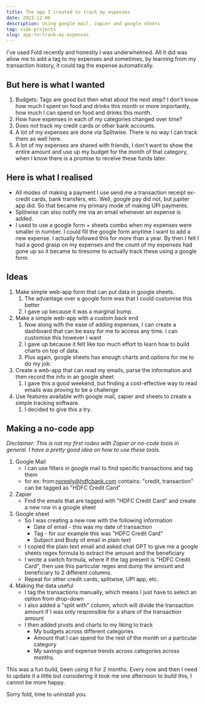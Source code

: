 ```yaml
---
title: The app I created to track my expenses
date: 2023-12-06
description: Using google mail, zapier and google sheets
tag: side-projects
slug: app-to-track-my-expenses
---
```


I've used Fold recently and honestly I was underwhelmed. All it did was allow me to add a tag to my expenses and sometimes, by learning from my transaction history, it could tag the expense automatically. 

## But here is what I wanted
1. Budgets: Tags are good but then what about the next step? I don't know how much I spent on food and drinks this month or more importantly, how much I can spend on food and drinks this month.
2. How have expenses in each of my categories changed over time?
3. Does not track my credit cards or other bank accounts. 
4. A lot of my expenses are done via Splitwise. There is no way I can track them as well here.
5. A lot of my expenses are shared with friends, I don't want to show the entire amount and use up my budget for the month of that category, when I know there is a promise to receive these funds later.

## Here is what I realised
- All modes of making a payment I use send me a transaction receipt ex- credit cards, bank transfers, etc. Well, google pay did not, but jupiter app did. So that became my primary mode of making UPI payments. 
- Splitwise can also notify me via an email whenever an expense is added.
- I used to use a google form + sheets combo when my expenses were smaller in number. I could fill the google form anytime I want to add a new expense. I actually followed this for more than a year. By then I felt I had a good grasp on my expenses and the count of my expenses had gone up so it became to tiresome to actually track these using a google form. 

## Ideas
1. Make simple web-app form that can put data in google sheets.
	1. The advantage over a google form was that I could customise this better
	2. I gave up because it was a marginal bump.
2. Make a simple web-app with a custom back end
	1. Now along with the ease of adding expenses, I can create a dashboard that can be easy for me to access any time. I can customise this however I want
	2. I gave up because it felt like too much effort to learn how to build charts on top of data.
	3. Plus again, google sheets has enough charts and options for me to do my job. 
3. Create a web-app that can read my emails, parse the information and then record the info in an google sheet
	1. I gave this a good weekend, but finding a cost-effective way to read emails was proving to be a challenge
4. Use features available with google mail, zapier and sheets to create a simple tracking software. 
	1. I decided to give this a try.



## Making a no-code app
*Disclaimer: This is not my first rodeo with Zapier or no-code tools in general. I have a pretty good idea on how to use these tools.*

1. Google Mail
	- I can use filters in google mail to find specific transactions and tag them
	- for ex: from:noreply@hdfcbank.com contains: "credit, transaction" can be tagged as "HDFC Credit Card"
2. Zapier
	- Find the emails that are tagged with "HDFC Credit Card" and create a new row in a google sheet
3. Google sheet
	- So I was creating a new row with the following information
		- Date of email - this was my date of transaction
		- Tag - for our example this was "HDFC Credit Card"
		- Subject and Body of email in plain text
	- I copied the plain text email and asked chat GPT to give me a google sheets regex formula to extract the amount and the beneficiary
	- I wrote a switch formula, where if the tag present is "HDFC Credit Card", then use this particular regex and dump the amount and beneficiary to 2 different columns.
	- Repeat for other credit cards, splitwise, UPI app, etc.
4. Making the data useful
	- I tag the transactions manually, which means I just have to select an option from drop-down
	- I also added a "split with" column, which will divide the transaction amount if I was only responsible for a share of the transaction amount
	- I then added pivots and charts to my liking to track
		- My budgets across different categories
		- Amount that I can spend for the rest of the month on a particular category
		- My savings and expense trends across categories across months. 

This was a fun build, been using it for 2 months. Every now and then I need to update it a little but considering it took me one afternoon to build this, I cannot be more happy. 

Sorry fold, time to uninstall you. 

